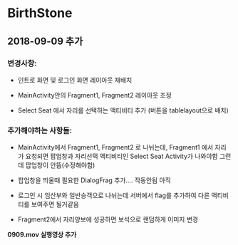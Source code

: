 # BirthStone

## 2018-09-09 추가

### 변경사항:
- 인트로 화면 및 로그인 화면 레이아웃 재배치

- MainActivity안의 Fragment1, Fragment2 레이아웃 조정

- Select Seat 에서 자리를 선택하는 액티비티 추가 (버튼을 tablelayout으로 배치)

### 추가해야하는 사항들:

- MainActivity에서 Fragment1, Fragment2 로 나뉘는데, Fragment1 에서 자리가 요청되면 팝업창과 자리선택 액티비티인 Select Seat Activity가 나와야함 그런데 팝업창이 안뜸(수정해야함)

- 팝업창을 띄울때 필요한 DialogFrag 추가.... 작동안됨 아직

- 로그인 시 임산부와 일반승객으로 나뉘는데 서버에서 flag를 추가하여 다른 액티비티를 보여주면 될거같음

- Fragment2에서 자리양보에 성공하면 보석으로 랜덤하게 이미지 변경

**0909.mov 실행영상 추가**
